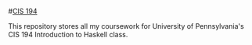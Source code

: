 #[CIS 194](http://www.seas.upenn.edu/~cis194/spring13/lectures.html)

This repository stores all my coursework for University of Pennsylvania's CIS 194 Introduction to Haskell class. 